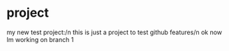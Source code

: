 # project
my new test project:/n
this is just a project to test github features/n
ok now Im working on branch 1
